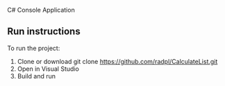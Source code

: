 C# Console Application

## Run instructions
To run the project:
1. Clone or download git clone https://github.com/radpl/CalculateList.git
2. Open in Visual Studio
3. Build and run


